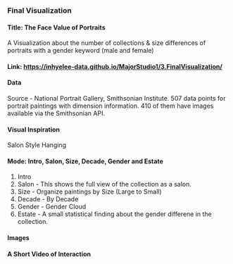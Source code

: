 ### Final Visualization 

#### Title: The Face Value of Portraits
A Visualization about the number of collections & size differences of portraits with a gender keyword (male and female)

#### Link: https://inhyelee-data.github.io/MajorStudio1/3.FinalVisualization/ 

#### Data
Source -  National Portrait Gallery, Smithsonian Institute.
507 data points for portrait paintings with dimension information. 
410 of them have images available via the Smithsonian API.

#### Visual Inspiration
Salon Style Hanging 

#### Mode: Intro, Salon, Size, Decade, Gender and Estate
1. Intro  
2. Salon - This shows the full view of the collection as a salon.
3. Size - Organize paintings by Size (Large to Small)
4. Decade - By Decade
5. Gender - Gender Cloud  
6. Estate - A small statistical finding about the gender differene in the collection. 

#### Images


#### A Short Video of Interaction

